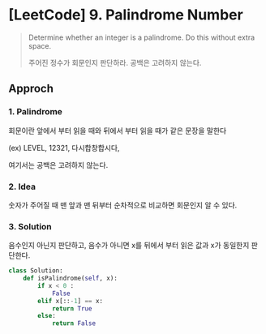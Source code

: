 # [LeetCode] 9. Palindrome Number

> Determine whether an integer is a palindrome. Do this without extra space.
>
> 주어진 정수가 회문인지 판단하라. 공백은 고려하지 않는다.



## Approch

### 1. Palindrome

 회문이란 앞에서 부터 읽을 때와 뒤에서 부터 읽을 때가 같은 문장을 말한다

(ex) LEVEL, 12321, 다시합창합시다, 

여기서는 공백은 고려하지 않는다.



### 2. Idea

숫자가 주어질 때 맨 앞과 맨 뒤부터 순차적으로 비교하면 회문인지 알 수 있다.



### 3. Solution

음수인지 아닌지 판단하고, 음수가 아니면 x를 뒤에서 부터 읽은 값과 x가 동일한지 판단한다.

```python
class Solution:
    def isPalindrome(self, x):
        if x < 0 :
            False
        elif x[::-1] == x:
            return True
        else:
            return False
```